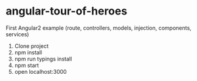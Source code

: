 # angular-tour-of-heroes
First Angular2 example (route, controllers, models, injection, components, services)

1) Clone project
2) npm install
3) npm run typings install
4) npm start
5) open localhost:3000
